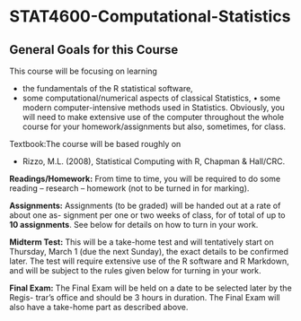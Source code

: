 # STAT4600-Computational-Statistics

## General Goals for this Course
This course will be focusing on learning
* the fundamentals of the R statistical software,
* some computational/numerical aspects of classical Statistics, • some modern computer-intensive methods used in Statistics.
Obviously, you will need to make extensive use of the computer throughout the whole course for your homework/assignments but also, sometimes, for class.

Textbook:The course will be based roughly on
* Rizzo, M.L. (2008), Statistical Computing with R, Chapman & Hall/CRC.

**Readings/Homework:** From time to time, you will be required to do some reading – research – homework (not to be turned in for marking).

**Assignments:** Assignments (to be graded) will be handed out at a rate of about one as- signment per one or two weeks of class, for of total of up to **10 assignments**. See below for details on how to turn in your work.

**Midterm Test:** This will be a take-home test and will tentatively start on Thursday, March 1 (due the next Sunday), the exact details to be confirmed later. The test will require extensive use of the R software and R Markdown, and will be subject to the rules given below for turning in your work.

**Final Exam:** The Final Exam will be held on a date to be selected later by the Regis- trar’s office and should be 3 hours in duration. The Final Exam will also have a take-home part as described above.
